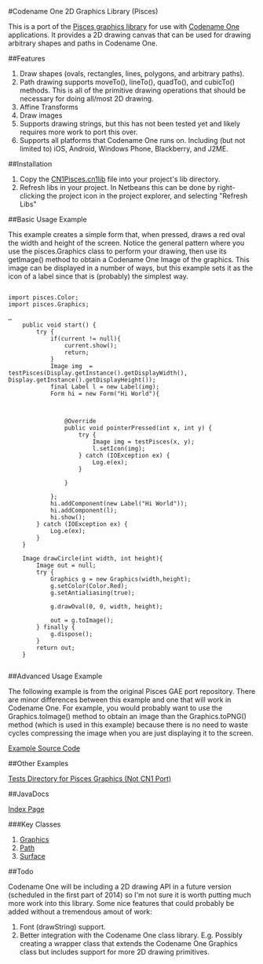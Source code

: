 #Codename One 2D Graphics Library (Pisces)

This is a port of the [Pisces graphics library](https://code.google.com/p/pisces-graphics/) for use with [Codename One](http://www.codenameone.com) applications.  It provides a 2D drawing canvas that can be used for drawing arbitrary shapes and paths in Codename One.

##Features

1. Draw shapes (ovals, rectangles, lines, polygons, and arbitrary paths).
2. Path drawing supports moveTo(), lineTo(), quadTo(), and cubicTo() methods.  This is all of the primitive drawing operations that should be necessary for doing all/most 2D drawing.
3. Affine Transforms
4. Draw images
5. Supports drawing strings, but this has not been tested yet and likely requires more work to port this over.
6. Supports all platforms that Codename One runs on.  Including (but not limited to) iOS, Android, Windows Phone, Blackberry, and J2ME.

##Installation

1. Copy the [CN1Pisces.cn1lib](https://github.com/shannah/CN1Pisces/raw/master/dist/CN1Pisces.cn1lib) file into your project's lib directory.
2. Refresh libs in your project.  In Netbeans this can be done by right-clicking the project icon in the project explorer, and selecting "Refresh Libs"

##Basic Usage Example

This example creates a simple form that, when pressed, draws a red oval the width and height of the screen.   Notice the general pattern where you use the pisces.Graphics class to perform your drawing, then use its getImage() method to obtain a Codename One Image of the graphics.  This image can be displayed in a number of ways, but this example sets it as the icon of a label since that is (probably) the simplest way.  

~~~

import pisces.Color;
import pisces.Graphics;

…
	public void start() {
        try {
            if(current != null){
                current.show();
                return;                
            }
            Image img  = testPisces(Display.getInstance().getDisplayWidth(), Display.getInstance().getDisplayHeight());
            final Label l = new Label(img);
            Form hi = new Form("Hi World"){

                
                
                @Override
                public void pointerPressed(int x, int y) {
                    try {
                        Image img = testPisces(x, y);
                        l.setIcon(img);
                    } catch (IOException ex) {
                        Log.e(ex);
                    }
                    
                }
                
            };
            hi.addComponent(new Label("Hi World"));
            hi.addComponent(l);
            hi.show();
        } catch (IOException ex) {
            Log.e(ex);
        }
    }

	Image drawCircle(int width, int height){
		Image out = null;
	    try {
			Graphics g = new Graphics(width,height);
	        g.setColor(Color.Red);
	        g.setAntialiasing(true);
	        
	        g.drawOval(0, 0, width, height);

	        out = g.toImage();
	    } finally {
	    	g.dispose();
	    }
	    return out;
    }
 
~~~

##Advanced Usage Example

The following example is from the original Pisces GAE port repository.  There are minor differences between this example and one that will work in Codename One.  For example, you would probably want to use the Graphics.toImage() method to obtain an image than the Graphics.toPNG() method (which is used in this example) because there is no need to waste cycles compressing the image when you are just displaying it to the screen.

[Example Source Code](https://code.google.com/p/cpi/source/browse/trunk/server/src/cpi/ProfileImage.java)

##Other Examples

[Tests Directory for Pisces Graphics (Not CN1 Port)](https://code.google.com/p/pisces-graphics/source/browse/trunk/test/src/)

##JavaDocs

[Index Page](https://rawgithub.com/shannah/CN1Pisces/master/dist/javadoc/index.html)

###Key Classes

1. [Graphics](https://rawgithub.com/shannah/CN1Pisces/master/dist/javadoc/pisces/Graphics.html)
2. [Path](https://rawgithub.com/shannah/CN1Pisces/master/dist/javadoc/pisces/Path.html)
3. [Surface](https://rawgithub.com/shannah/CN1Pisces/master/dist/javadoc/pisces/Path.html)

##Todo

Codename One will be including a 2D drawing API in a future version (scheduled in the first part of 2014) so I'm not sure it is worth putting much more work into this library.  Some nice features that could probably be added without a tremendous amout of work:

1. Font (drawString) support.
2. Better integration with the Codename One class library.  E.g. Possibly creating a wrapper class that extends the Codename One Graphics class but includes support for more 2D drawing primitives.